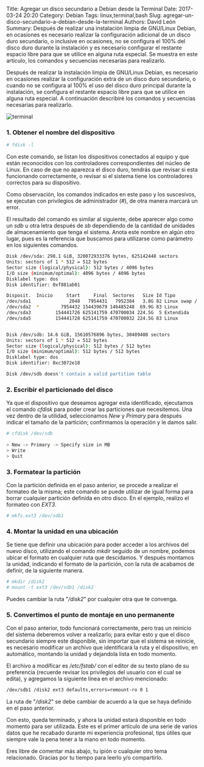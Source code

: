 Title: Agregar un disco secundario a Debian desde la Terminal
Date: 2017-03-24 20:20
Category: Debian
Tags: linux,terminal,bash
Slug: agregar-un-disco-secundario-a-debian-desde-la-terminal
Authors: David León
Summary: Después de realizar una instalación limpia de GNU/Linux Debian, en ocasiones es necesario realizar la configuración adicional de un disco duro secundario, o inclusive en ocasiones, no se configura el 100% del disco duro durante la instalación y es necesario configurar el restante espacio libre para que se utilice en alguna ruta especial. Se muestra en este artículo, los comandos y secuencias necesarias para realizarlo. 


Después de realizar la instalación limpia de GNU/Linux Debian, es necesario en ocasiones realizar la configuración extra de un disco duro secundario, o cuando no se configura al 100% el uso del disco duro principal durante la instalación, se configura el restante espacio libre para que se utilice en alguna ruta especial. A continuación describiré los comandos y secuencias necesarias para realizarlo.

![terminal](/theme/assets/img/terminal.png)

### 1. Obtener el nombre del dispositivo

```bash
# fdisk -l
```

Con este comando, se listan los dispositivos conectados al equipo y que están reconocidos con los controladores correspondientes del núcleo de Linux. En caso de que no aparezca el disco duro, tendrás que revisar si esta funcionando correctamente, o revisar si el sistema tiene los controladores correctos para su dispositivo.

Como observación, los comandos indicados en este paso y los suscesivos, se ejecutan con privilegios de administrador (_#_), de otra manera marcará un error.

El resultado del comando es similar al siguiente, debe aparecer algo como un *sdb* u otra letra después de _sb_ dependiendo de la cantidad de unidades de almacenamiento que tenga el sistema. Anota este nombre en algún otro lugar, pues es la referencia que buscamos para utilizarse como parámetro en los siguientes comandos.

```bash
Disk /dev/sda: 298.1 GiB, 320072933376 bytes, 625142448 sectors
Units: sectors of 1 * 512 = 512 bytes
Sector size (logical/physical): 512 bytes / 4096 bytes
I/O size (minimum/optimal): 4096 bytes / 4096 bytes
Disklabel type: dos
Disk identifier: 0xf881ab01

Disposit.  Inicio     Start     Final  Sectores   Size Id Tipo
/dev/sda1              2048   7954431   7952384   3.8G 82 Linux swap / Solaris
/dev/sda2  *        7954432 154439679 146485248  69.9G 83 Linux
/dev/sda3         154441726 625141759 470700034 224.5G  5 Extendida
/dev/sda5         154441728 625141759 470700032 224.5G 83 Linux


Disk /dev/sdb: 14.6 GiB, 15610576896 bytes, 30489408 sectors
Units: sectors of 1 * 512 = 512 bytes
Sector size (logical/physical): 512 bytes / 512 bytes
I/O size (minimum/optimal): 512 bytes / 512 bytes
Disklabel type: dos
Disk identifier: 0xc3072e18

Disk /dev/sdb doesn't contain a valid partition table

```


### 2. Escribir el particionado del disco

Ya que el dispositivo que deseamos agregar esta identificado, ejecutamos el comando _cfdisk_ para poder crear las particiones que necesitemos. Una vez dentro de la utilidad, seleccionamos _New_ y _Primary_ para después indicar el tamaño de la partición; confirmamos la operación y le damos salir.

```bash
# cfdisk /dev/sdb
 
> New -> Primary -> Specify size in MB
> Write
> Quit

```


### 3. Formatear la partición

Con la partición definida en el paso anterior, se procede a realizar el formateo de la misma; este comando se puede utilizar de igual forma para borrar cualquier partición definida en otro disco. En el ejemplo, realizo el formateo con *EXT3*.

```bash
# mkfs.ext3 /dev/sdb1
```


### 4. Montar la unidad en una ubicación

Se tiene que definir una ubicación para poder acceder a los archivos del nuevo disco, utilizando el comando _mkdir_ seguido de un nombre, podemos ubicar el formato en cualquier ruta que descidamos. Y después montamos la unidad, indicando el formato de la partición, con la ruta de acabamos de definir, de la siguiente manera.

```bash
# mkdir /disk2
# mount -t ext3 /dev/sdb1 /disk2
```

Puedes cambiar la ruta "_/disk2_" por cualquier otra que te convenga.


### 5. Convertimos el punto de montaje en uno permanente

Con el paso anterior, todo funcionará correctamente, pero tras un reinicio del sistema deberemos volver a realizarlo; para evitar esto y que el disco secundario siempre este disponible, sin importar que el sistema se reinicie, es necesario modificar un archivo que identificará la ruta y el dispositivo, en automático, montando la unidad y dejandola lista en todo momento.

El archivo a modificar es _/etc/fstab/_ con el editor de su texto plano de su preferencia (recuerde revisar los privilegios del usuario con el cual se edita), y agregamos la siguiente línea en el archivo mencionado:

```bash
/dev/sdb1 /disk2 ext3 defaults,errors=remount-ro 0 1
```

La ruta de "_/disk2_" se debe cambiar de acuerdo a la que se haya definido en el paso anterior.

Con esto, queda terminado, y ahora la unidad estará disponible en todo momento para ser utilizada. Este es el primer artículo de una serie de varios datos que he recabado durante mi experiencia profesional, tips útiles que siempre vale la pena tener a la mano en todo momento.

Eres libre de comentar más abajo, tu ipión o cualquier otro tema relacionado. Gracias por tu tiempo para leerlo y/o compartirlo.
